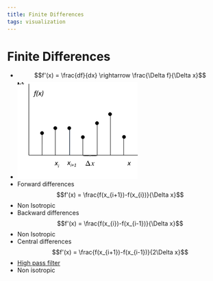 ```yaml
---
title: Finite Differences
tags: visualization
---
```


# Finite Differences
- $$f'(x) = \frac{df}{dx} \rightarrow \frac{\Delta f}{\Delta x}$$
- ![im](assets/Pasted%20Image%2020220411131651.png)
- Forward differences $$f'(x) = \frac{f(x_{i+1})-f(x_{i})}{\Delta x}$$
- Non Isotropic
- Backward differences $$f'(x) = \frac{f(x_{i})-f(x_{i-1})}{\Delta x}$$
- Non Isotropic
- Central differences $$f'(x) = \frac{f(x_{i+1})-f(x_{i-1})}{2\Delta x}$$
- [High pass filter](High%20pass%20filter.md)
- Non isotropic






































































